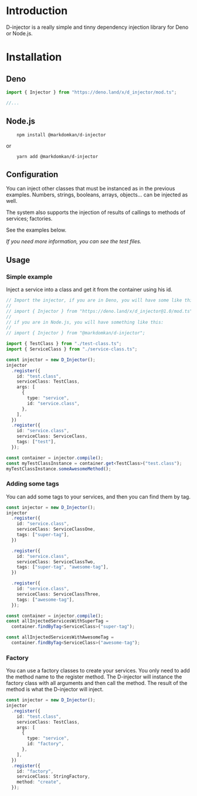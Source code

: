 # Introduction

D-injector is a really simple and tinny dependency injection library for Deno or Node.js.

# Installation

## Deno

```ts
import { Injector } from "https://deno.land/x/d_injector/mod.ts";

//...
```

## Node.js

```shell
    npm install @markdomkan/d-injector

```

or

```shell
    yarn add @markdomkan/d-injector

```

## Configuration

You can inject other classes that must be instanced as in the previous examples. Numbers, strings, booleans, arrays, objects... can be injected as well.

The system also supports the injection of results of callings to methods of services; factories.

See the examples below.

_If you need more information, you can see the test files._

## Usage

### Simple example

Inject a service into a class and get it from the container using his id.

```ts
// Import the injector, if you are in Deno, you will have some like this:
//
// import { Injector } from "https://deno.land/x/d_injector@1.0/mod.ts";
//
// if you are in Node.js, you will have something like this:
//
// import { Injector } from "@markdomkan/d-injector";

import { TestClass } from "./test-class.ts";
import { ServiceClass } from "./service-class.ts";

const injector = new D_Injector();
injector
  .register({
    id: "test.class",
    serviceClass: TestClass,
    args: [
      {
        type: "service",
        id: "service.class",
      },
    ],
  })
  .register({
    id: "service.class",
    serviceClass: ServiceClass,
    tags: ["test"],
  });

const container = injector.compile();
const myTestClassInstance = container.get<TestClass>("test.class");
myTestClassInstance.someAwesomeMethod();
```

### Adding some tags

You can add some tags to your services, and then you can find them by tag.

```ts
const injector = new D_Injector();
injector
  .register({
    id: "service.class",
    serviceClass: ServiceClassOne,
    tags: ["super-tag"],
  })

  .register({
    id: "service.class",
    serviceClass: ServiceClassTwo,
    tags: ["super-tag", "awesome-tag"],
  })

  .register({
    id: "service.class",
    serviceClass: ServiceClassThree,
    tags: ["awesome-tag"],
  });

const container = injector.compile();
const allInjectedServicesWithSuperTag =
  container.findByTag<ServiceClass>("super-tag");

const allInjectedServicesWithAwesomeTag =
  container.findByTag<ServiceClass>("awesome-tag");
```

### Factory

You can use a factory classes to create your services. You only need to add the method name to the register method. The D-injector will instance the factory class with all arguments and then call the method. The result of the method is what the D-injector will inject.

```ts
const injector = new D_Injector();
injector
  .register({
    id: "test.class",
    serviceClass: TestClass,
    args: [
      {
        type: "service",
        id: "factory",
      },
    ],
  })
  .register({
    id: "factory",
    serviceClass: StringFactory,
    method: "create",
  });
```
